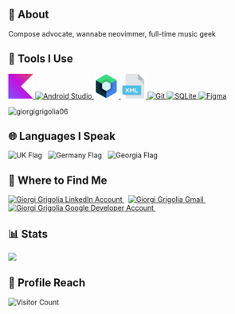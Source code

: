 ## 📝 About
Compose advocate, wannabe neovimmer, full-time music geek 

## 🚀 Tools I Use
<p align="left">
  <a href="https://kotlinlang.org" target="_blank" rel="noreferrer"> 
    <img src="drawable/kotlin_icon.svg" title="Kotlin" alt="Kotlin" width="50" height="50"/> 
  </a>

  <a href="https://developer.android.com/studio" target="_blank" rel="noreferrer"> 
    <img src="https://cdn.jsdelivr.net/gh/devicons/devicon/icons/androidstudio/androidstudio-original.svg" title="Android Studio" alt="Android Studio" width="50" height="50"/> 
  </a> 
  
  <a href="https://developer.android.com/jetpack/compose" target="_blank" rel="noreferrer"> 
    <img src="drawable/compose_icon.png" title="Jetpack Compose" alt="Jetpack Compose" width="50" height="50"/> 
  </a> 
  
  <a href="https://www.xml.com/" target="_blank" rel="noreferrer"> 
    <img src="drawable/xml_icon.svg" title="XML" alt="XML" width="50" height="50"/> 
  </a> 
  
  <a href="https://git-scm.com/" target="_blank" rel="noreferrer"> 
    <img src="https://www.vectorlogo.zone/logos/git-scm/git-scm-icon.svg" title="Git" alt="Git" width="50" height="50"/> 
  </a>

  <a href="https://www.sqlite.org/" target="_blank" rel="noreferrer"> 
    <img src="https://cdn.jsdelivr.net/gh/devicons/devicon/icons/sqlite/sqlite-original.svg" alt="SQLite" title="SQLite" width="50" height="50"/> 
  </a>
  
  <a href="https://www.figma.com/" target="_blank" rel="noreferrer"> 
    <img src="https://www.vectorlogo.zone/logos/figma/figma-icon.svg" title="Figma" alt="Figma" width="50" height="50"/> 
  </a>
</p>

<p align="left">
  <img src="https://github-readme-stats.vercel.app/api/top-langs?username=giorgigrigolia06&show_icons=true&locale=en&layout=compact&theme=transparent" alt="giorgigrigolia06" />
</p>

## 🌐 Languages I Speak
<p align="left">
  <a>
    <img src="https://flagicons.lipis.dev/flags/4x3/gb.svg" title="English" alt="UK Flag" height="60" width="60"/>
  </a>&nbsp;

  <a>
  <img src="https://flagicons.lipis.dev/flags/4x3/de.svg" title="German" alt="Germany Flag" height="60" width="60"/>
  </a>&nbsp;
  
  <img src="https://flagicons.lipis.dev/flags/4x3/ge.svg" title="Georgian" alt="Georgia Flag" height="60" width="60"/>
</p>

## 📍 Where to Find Me
<p align="left">
  <a href="https://www.linkedin.com/in/giorgigrigolia/" target="_blank" rel="noreferrer">
  <img src="https://www.vectorlogo.zone/logos/linkedin/linkedin-icon.svg" title="LinkedIn" alt="Giorgi Grigolia LinkedIn Account" height="40" width="40" />
  </a>&nbsp;

  <a href="mailto:grigolialive@gmail.com" target="_blank" rel="noreferrer">
  <img src="https://upload.wikimedia.org/wikipedia/commons/7/7e/Gmail_icon_%282020%29.svg" title="Gmail" alt="Giorgi Grigolia Gmail" height="40" width="40" />
  </a>&nbsp;
  
  <a href="https://g.dev/giorgiGrigolia" target="_blank" rel="noreferrer">
    <img src="https://seeklogo.com/images/G/google-developers-logo-3FB15D7DCE-seeklogo.com.png" title="Google Developer Profile" alt="Giorgi Grigolia Google Developer Account" height="40" width="40" />
  </a>&nbsp;
</p>

## 📊 Stats
<p align="left">
  <img src="https://github-profile-summary-cards.vercel.app/api/cards/profile-details?username=GiorgiGrigolia06&theme=transparent"/>  
</p>

## 🎯 Profile Reach
![Visitor Count](https://profile-counter.glitch.me/giorgigrigolia06/count.svg)
